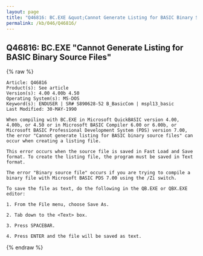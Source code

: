 ```yaml
---
layout: page
title: "Q46816: BC.EXE &quot;Cannot Generate Listing for BASIC Binary Source Files&quot;"
permalink: /kb/046/Q46816/
---
```


## Q46816: BC.EXE &quot;Cannot Generate Listing for BASIC Binary Source Files&quot;

{% raw %}

	Article: Q46816
	Product(s): See article
	Version(s): 4.00 4.00b 4.50
	Operating System(s): MS-DOS
	Keyword(s): ENDUSER | SR# S890628-52 B_BasicCom | mspl13_basic
	Last Modified: 30-MAY-1990
	
	When compiling with BC.EXE in Microsoft QuickBASIC version 4.00,
	4.00b, or 4.50 or in Microsoft BASIC Compiler 6.00 or 6.00b, or
	Microsoft BASIC Professional Development System (PDS) version 7.00,
	the error "Cannot generate listing for BASIC binary source files" can
	occur when creating a listing file.
	
	This error occurs when the source file is saved in Fast Load and Save
	format. To create the listing file, the program must be saved in Text
	format.
	
	The error "Binary source file" occurs if you are trying to compile a
	binary file with Microsoft BASIC PDS 7.00 using the /Zi switch.
	
	To save the file as text, do the following in the QB.EXE or QBX.EXE
	editor:
	
	1. From the File menu, choose Save As.
	
	2. Tab down to the <Text> box.
	
	3. Press SPACEBAR.
	
	4. Press ENTER and the file will be saved as text.

{% endraw %}
